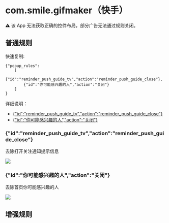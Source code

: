 # com.smile.gifmaker（快手）

⚠ 该 App 无法获取正确的控件布局，部分广告无法通过规则关闭。

## 普通规则

快速复制:
```
{"popup_rules":
    [
        {"id":"reminder_push_guide_tv","action":"reminder_push_guide_close"},
        {"id":"你可能感兴趣的人","action":"关闭"}
    ]
}
```
详细说明：
- [{"id":"reminder_push_guide_tv","action":"reminder_push_guide_close"}](#idreminder_push_guide_tvactionreminder_push_guide_close)
- [{"id":"你可能感兴趣的人","action":"关闭"}](#id你可能感兴趣的人action关闭)


### {"id":"reminder_push_guide_tv","action":"reminder_push_guide_close"}
去除打开关注通知提示信息

![](./assets/打开关注通知.jpg)

### {"id":"你可能感兴趣的人","action":"关闭"}
去除首页你可能感兴趣的人

![](./assets/首页你可能感兴趣的人.jpg)


## 增强规则

